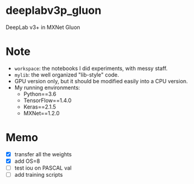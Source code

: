 # deeplabv3p_gluon
DeepLab v3+ in MXNet Gluon

# Note
* `workspace`: the notebooks I did experiments, with messy staff.
* `mylib`: the well organized "lib-style" code.
* GPU version only, but it should be modified easily into a CPU version.
* My running environments:
    * Python==3.6
    * TensorFlow==1.4.0
    * Keras==2.1.5
    * MXNet==1.2.0

# Memo
* [x] transfer all the weights
* [x] add OS=8
* [ ] test iou on PASCAL val
* [ ] add training scripts
